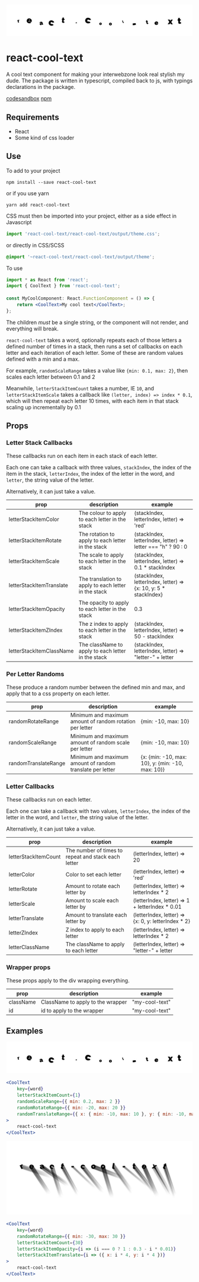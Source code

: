 ![example](./example.jpg)

# react-cool-text

A cool text component for making your interwebzone look real stylish my dude. The package is written in typescript, compiled back to js, with typings declarations in the package.

[codesandbox](https://codesandbox.io/s/weathered-cookies-10o2p)
[npm](https://www.npmjs.com/package/react-cool-text)

## Requirements

-   React
-   Some kind of css loader

## Use

To add to your project

```
npm install --save react-cool-text
```

or if you use yarn

```
yarn add react-cool-text
```

CSS must then be imported into your project, either as a side effect in Javascript

```js
import 'react-cool-text/react-cool-text/output/theme.css';
```

or directly in CSS/SCSS

```css
@import '~react-cool-text/react-cool-text/output/theme';
```

To use

```jsx
import * as React from 'react';
import { CoolText } from 'react-cool-text';

const MyCoolComponent: React.FunctionComponent = () => {
    return <CoolText>My cool text</CoolText>;
};
```

The children _must_ be a single string, or the component will not render, and everything will break.

`react-cool-text` takes a word, optionally repeats each of those letters a defined number of times in a stack, then runs a set of callbacks on each letter and each iteration of each letter. Some of these are random values defined with a min and a max.

For example, `randomScaleRange` takes a value like `{min: 0.1, max: 2}`, then scales each letter between 0.1 and 2

Meanwhile, `letterStackItemCount` takes a number, IE `10`, and `letterStackItemScale` takes a callback like `(letter, index) => index * 0.1`, which will then repeat each letter 10 times, with each item in that stack scaling up incrementally by 0.1

## Props

### Letter Stack Callbacks

These callbacks run on each item in each stack of each letter.

Each one can take a callback with three values, `stackIndex`, the index of the item in the stack, `letterIndex`, the index of the letter in the word, and `letter`, the string value of the letter.

Alternatively, it can just take a value.

| prop                     | description                                          | example                                                          |
| ------------------------ | ---------------------------------------------------- | ---------------------------------------------------------------- |
| letterStackItemColor     | The colour to apply to each letter in the stack      | (stackIndex, letterIndex, letter) => 'red'                       |
| letterStackItemRotate    | The rotation to apply to each letter in the stack    | (stackIndex, letterIndex, letter) => letter === "h" ? 90 : 0     |
| letterStackItemScale     | The scale to apply to each letter in the stack       | (stackIndex, letterIndex, letter) => 0.1 \* stackIndex           |
| letterStackItemTranslate | The translation to apply to each letter in the stack | (stackIndex, letterIndex, letter) => {x: 10, y: 5 \* stackIndex} |
| letterStackItemOpacity   | The opacity to apply to each letter in the stack     | 0.3                                                              |
| letterStackItemZIndex    | The z index to apply to each letter in the stack     | (stackIndex, letterIndex, letter) => 50 - stackIndex             |
| letterStackItemClassName | The className to apply to each letter in the stack   | (stackIndex, letterIndex, letter) => "letter-" + letter          |

### Per Letter Randoms

These produce a random number between the defined min and max, and apply that to a css property on each letter.

| prop                 | description                                               | example                                          |
| -------------------- | --------------------------------------------------------- | ------------------------------------------------ |
| randomRotateRange    | Minimum and maximum amount of random rotation per letter  | {min: -10, max: 10}                              |
| randomScaleRange     | Minimum and maximum amount of random scale per letter     | {min: -10, max: 10}                              |
| randomTranslateRange | Minimum and maximum amount of random translate per letter | {x: {min: -10, max: 10}, y: {min: -10, max: 10}} |

### Letter Callbacks

These callbacks run on each letter.

Each one can take a callback with two values, `letterIndex`, the index of the letter in the word, and `letter`, the string value of the letter.

Alternatively, it can just take a value.

| prop                 | description                                         | example                                              |
| -------------------- | --------------------------------------------------- | ---------------------------------------------------- |
| letterStackItemCount | The number of times to repeat and stack each letter | (letterIndex, letter) => 20                          |
| letterColor          | Color to set each letter                            | (letterIndex, letter) => 'red'                       |
| letterRotate         | Amount to rotate each letter by                     | (letterIndex, letter) => letterIndex \* 2            |
| letterScale          | Amount to scale each letter by                      | (letterIndex, letter) => 1 + letterIndex \* 0.01     |
| letterTranslate      | Amount to translate each letter by                  | (letterIndex, letter) => {x: 0, y: letterIndex \* 2} |
| letterZIndex         | Z index to apply to each letter                     | (letterIndex, letter) => letterIndex \* 2            |
| letterClassName      | The className to apply to each letter               | (letterIndex, letter) => "letter-" + letter          |

### Wrapper props

These props apply to the div wrapping everything.

| prop      | description                       | example        |
| --------- | --------------------------------- | -------------- |
| className | ClassName to apply to the wrapper | "my-cool-text" |
| id        | id to apply to the wrapper        | "my-cool-text" |

## Examples

![example](./example.jpg)

```jsx
<CoolText
    key={word}
    letterStackItemCount={1}
    randomScaleRange={{ min: 0.2, max: 2 }}
    randomRotateRange={{ min: -20, max: 20 }}
    randomTranslateRange={{ x: { min: -10, max: 10 }, y: { min: -10, max: 10 } }}
>
    react-cool-text
</CoolText>
```

![example](./example2.jpg)

```jsx
<CoolText
    key={word}
    randomRotateRange={{ min: -30, max: 30 }}
    letterStackItemCount={30}
    letterStackItemOpacity={i => (i === 0 ? 1 : 0.3 - i * 0.01)}
    letterStackItemTranslate={i => ({ x: i * 4, y: i * 4 })}
>
    react-cool-text
</CoolText>
```

